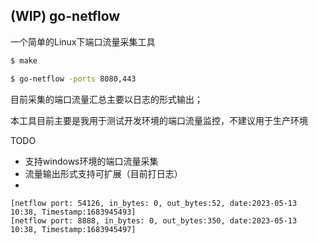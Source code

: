 (WIP) go-netflow
-------
一个简单的Linux下端口流量采集工具

```bash
$ make

$ go-netflow -ports 8080,443
```

目前采集的端口流量汇总主要以日志的形式输出；

本工具目前主要是我用于测试开发环境的端口流量监控，不建议用于生产环境

TODO

- 支持windows环境的端口流量采集
- 流量输出形式支持可扩展（目前打日志）
- 

```
[netflow port: 54126, in_bytes: 0, out_bytes:52, date:2023-05-13 10:38, Timestamp:1683945493]
[netflow port: 8888, in_bytes: 0, out_bytes:350, date:2023-05-13 10:38, Timestamp:1683945497]
```

